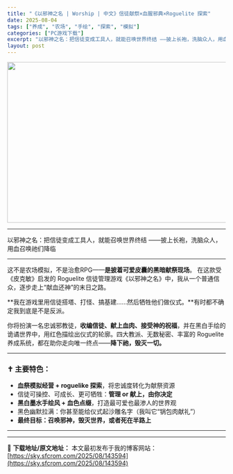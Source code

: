 ```yaml
---
title: "《以邪神之名 | Worship | 中文》信徒献祭×血腥邪典×Roguelite 探索"
date: 2025-08-04
tags: ["养成", "农场", "手绘", "探索", "模拟"]
categories: ["PC游戏下载"]
excerpt: "以邪神之名：把信徒变成工具人，就能召唤世界终结 ——披上长袍，洗脑众人，用血召唤祂们降临 这不是农场模拟，不是治愈RPG——是披着可爱皮囊的黑暗献祭现场。 在这款受《皮克敏》启发的 Roguelite 信徒管理游戏《以邪神之名》中，我从一个普通信众，逐步走上“献血还神”的末日之路。 **我在游戏里用&hellip;"
layout: post
---
```


<img class="aligncenter size-full wp-image-143595" src="https://sky.sfcrom.com/wp-content/uploads/2025/08/2025080409155769.webp" alt="" width="660" height="370" />

<hr />

以邪神之名：把信徒变成工具人，就能召唤世界终结
——披上长袍，洗脑众人，用血召唤祂们降临

<hr />

这不是农场模拟，不是治愈RPG——<strong>是披着可爱皮囊的黑暗献祭现场</strong>。
在这款受《皮克敏》启发的 Roguelite 信徒管理游戏《以邪神之名》中，我从一个普通信众，逐步走上“献血还神”的末日之路。

**我在游戏里用信徒搭塔、打怪、搞基建……然后牺牲他们做仪式。**有时都不确定我到底是不是反派。

你将扮演一名忠诚邪教徒，<strong>收编信徒、献上血肉、接受神的祝福</strong>，并在黑白手绘的诡谲世界中，用红色描绘出仪式的轮廓。四大教派、无数秘密、丰富的 Roguelite 养成系统，都在助你走向唯一终点——<strong>降下祂，毁灭一切。</strong>

<hr />

<h3>✝️ 主要特色：</h3>
<ul>
 	<li><strong>血祭模拟经营 + roguelike 探索</strong>，将忠诚度转化为献祭资源</li>
 	<li>信徒可操控、可成长、更可牺牲：<strong>管理 or 献上，由你决定</strong></li>
 	<li><strong>黑白墨水手绘风 + 血色点缀</strong>，打造最可爱也最渗人的世界观</li>
 	<li>黑色幽默拉满：你甚至能给仪式起沙雕名字（我叫它“锅包肉献礼”）</li>
 	<li><strong>最终目标：召唤邪神，毁灭世界，或者死在半路上</strong></li>
</ul>

<hr />

---
📖 **下载地址/原文地址：** 本文最初发布于我的博客网站：[https://sky.sfcrom.com/2025/08/143594](https://sky.sfcrom.com/2025/08/143594)

